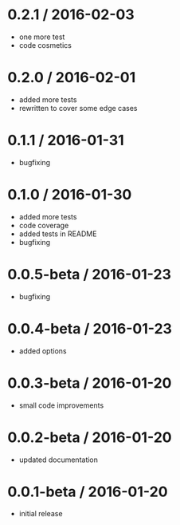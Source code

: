 0.2.1 / 2016-02-03
==================

  * one more test
  * code cosmetics

0.2.0 / 2016-02-01
==================

  * added more tests
  * rewritten to cover some edge cases

0.1.1 / 2016-01-31
==================

  * bugfixing

0.1.0 / 2016-01-30
==================

  * added more tests
  * code coverage
  * added tests in README
  * bugfixing

0.0.5-beta / 2016-01-23
=======================

  * bugfixing

0.0.4-beta / 2016-01-23
=======================

  * added options

0.0.3-beta / 2016-01-20
=======================

  * small code improvements

0.0.2-beta / 2016-01-20
=======================

  * updated documentation

0.0.1-beta / 2016-01-20
=======================

  * initial release

